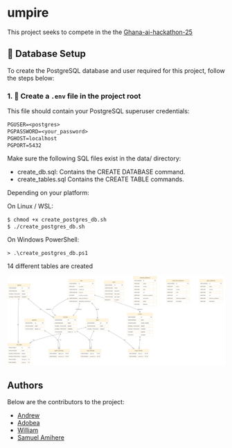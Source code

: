 # umpire
This project seeks to compete in the the [Ghana-ai-hackathon-25](https://github.com/Bridge-Labs-Tech/ghana-ai-hackathon-25)




## 🔧 Database Setup

To create the PostgreSQL database and user required for this project, follow the steps below:

### 1. 📄 Create a `.env` file in the project root

This file should contain your PostgreSQL superuser credentials:

```env
PGUSER=<postgres>
PGPASSWORD=<your_password>
PGHOST=localhost
PGPORT=5432
```

Make sure the following SQL files exist in the data/ directory:
- create_db.sql: Contains the CREATE DATABASE command.
- create_tables.sql  Contains the CREATE TABLE commands.

Depending on your platform:

On Linux / WSL:
```
$ chmod +x create_postgres_db.sh
$ ./create_postgres_db.sh
```
On Windows PowerShell:
```
> .\create_postgres_db.ps1
```
14 different tables are created

![plot](./assets/schema.png)




## Authors
Below are the contributors to the project:

- [Andrew](https://github.com/kojomensahonums)
- [Adobea](https://github.com/adobea-dev)
- [William](https://github.com/williamgrey1)
- [Samuel Amihere](https://github.com/SamuelAmihere)